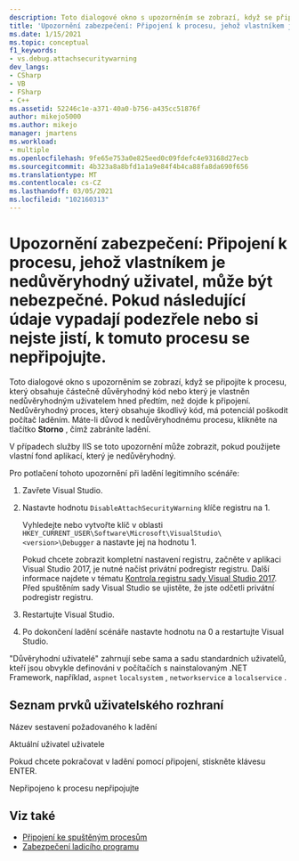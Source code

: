 ```yaml
---
description: Toto dialogové okno s upozorněním se zobrazí, když se připojíte k procesu, který obsahuje částečně důvěryhodný kód nebo který je vlastněn nedůvěryhodným uživatelem hned předtím, než dojde k připojení.
title: 'Upozornění zabezpečení: Připojení k procesu, jehož vlastníkem je nedůvěryhodný uživatel, může být nebezpečné. Pokud tyto informace vypadají podezřele nebo si nejste jistí, nepřipojujte se k tomuto procesu | Microsoft Docs'
ms.date: 1/15/2021
ms.topic: conceptual
f1_keywords:
- vs.debug.attachsecuritywarning
dev_langs:
- CSharp
- VB
- FSharp
- C++
ms.assetid: 52246c1e-a371-40a0-b756-a435cc51876f
author: mikejo5000
ms.author: mikejo
manager: jmartens
ms.workload:
- multiple
ms.openlocfilehash: 9fe65e753a0e825eed0c09fdefc4e93168d27ecb
ms.sourcegitcommit: 4b323a8a8bfd1a1a9e84f4b4ca88fa8da690f656
ms.translationtype: MT
ms.contentlocale: cs-CZ
ms.lasthandoff: 03/05/2021
ms.locfileid: "102160313"
---
```

# <a name="security-warning-attaching-to-a-process-owned-by-an-untrusted-user-can-be-dangerous-if-the-following-information-looks-suspicious-or-you-are-unsure-do-not-attach-to-this-process"></a>Upozornění zabezpečení: Připojení k procesu, jehož vlastníkem je nedůvěryhodný uživatel, může být nebezpečné. Pokud následující údaje vypadají podezřele nebo si nejste jistí, k tomuto procesu se nepřipojujte.

Toto dialogové okno s upozorněním se zobrazí, když se připojíte k procesu, který obsahuje částečně důvěryhodný kód nebo který je vlastněn nedůvěryhodným uživatelem hned předtím, než dojde k připojení. Nedůvěryhodný proces, který obsahuje škodlivý kód, má potenciál poškodit počítač laděním. Máte-li důvod k nedůvěryhodnému procesu, klikněte na tlačítko **Storno** , čímž zabráníte ladění.

V případech služby IIS se toto upozornění může zobrazit, pokud použijete vlastní fond aplikací, který je nedůvěryhodný.

Pro potlačení tohoto upozornění při ladění legitimního scénáře:

1. Zavřete Visual Studio.

1. Nastavte hodnotu `DisableAttachSecurityWarning` klíče registru na 1.

   Vyhledejte nebo vytvořte klíč v oblasti `HKEY_CURRENT_USER\Software\Microsoft\VisualStudio\<version>\Debugger` a nastavte jej na hodnotu 1.

   Pokud chcete zobrazit kompletní nastavení registru, začněte v aplikaci Visual Studio 2017, je nutné načíst privátní podregistr registru. Další informace najdete v tématu [Kontrola registru sady Visual Studio 2017](https://github.com/microsoft/VSProjectSystem/blob/master/doc/overview/examine_registry.md). Před spuštěním sady Visual Studio se ujistěte, že jste odčetli privátní podregistr registru.

1. Restartujte Visual Studio.

1. Po dokončení ladění scénáře nastavte hodnotu na 0 a restartujte Visual Studio.

"Důvěryhodní uživatelé" zahrnují sebe sama a sadu standardních uživatelů, kteří jsou obvykle definováni v počítačích s nainstalovaným .NET Framework, například, `aspnet` `localsystem` , `networkservice` a `localservice` .

## <a name="uielement-list"></a>Seznam prvků uživatelského rozhraní

 Název sestavení požadovaného k ladění

 Aktuální uživatel uživatele

 Pokud chcete pokračovat v ladění pomocí připojení, stiskněte klávesu ENTER.

 Nepřipojeno k procesu nepřipojujte

## <a name="see-also"></a>Viz také
- [Připojení ke spuštěným procesům](../debugger/attach-to-running-processes-with-the-visual-studio-debugger.md)
- [Zabezpečení ladicího programu](../debugger/debugger-security.md)
